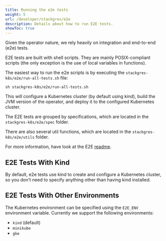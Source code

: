 ```yaml
---
title: Running the e2e tests
weight: 5
url: /developer/stackgres/e2e
description: Details about how to run E2E tests.
showToc: true
---
```


Given the operator nature, we rely heavily on integration and end-to-end (e2e) tests.

E2E tests are built with shell scripts.
They are mainly POSIX-compliant scripts (the only exception is the use of local variables in functions).

The easiest way to run the e2e scripts is by executing the `stackgres-k8s/e2e/run-all-tests.sh` file:

```
sh stackgres-k8s/e2e/run-all-tests.sh
```

This will configure a Kubernetes cluster (by default using kind), build the JVM version of the operator, and deploy it to the configured Kubernetes cluster.

The E2E tests are grouped by specifications, which are located in the `stackgres-k8s/e2e/spec` folder.

There are also several util functions, which are located in the `stackgres-k8s/e2e/utils` folder.

For more information, have look at the E2E [readme](https://gitlab.com/ongresinc/stackgres/-/tree/main/stackgres-k8s/e2e).

## E2E Tests With Kind

By default, e2e tests use kind to create and configure a Kubernetes cluster, so you don't need to specify anything other than having kind installed.

## E2E Tests With Other Environments

The Kubernetes environment can be specified using the `E2E_ENV` environment variable. Currently we support the following environments:

* `kind` (default)
* `minikube`
* `gke`

